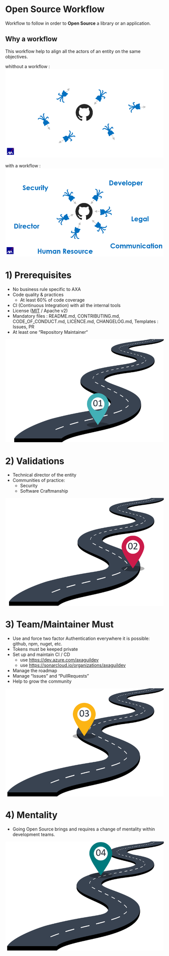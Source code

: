
# Open Source Workflow

Workflow to follow in order to **Open Source** a library or an application.

## Why a workflow
This workflow help to align all the actors of an entity on the same objectives.

whithout a workflow :
![Why a worflow](./images/why-workflow-1.png)

with a workflow :
![Why a worflow](./images/why-workflow-2.png)

# 1) Prerequisites

- No business rule specific to AXA
- Code quality & practices
    - At least 60% of code coverage
- CI (Continuous Integration) with all the internal tools
- License ([MIT](https://github.com/AxaGuilDEv/react-oidc/blob/master/LICENSE) / Apache v2) 
- Mandatory files : README.md, CONTRIBUTING.md, CODE_OF_CONDUCT.md, LICENCE.md, CHANGELOG.md, Templates : Issues, PR
- At least one “Repository Maintainer“ 

![Worflow step 1](./images/workflow-step1.png)

# 2) Validations

- Technical director of the entity
- Communities of practice:
    - Security
    - Software Craftmanship

![Worflow step 2](./images/workflow-step2.png)

# 3) Team/Maintainer Must

- Use and force two factor Authentication everywhere it is possible: github, npm, nuget, etc.
- Tokens must be keeped private
- Set up and maintain CI / CD
    - use https://dev.azure.com/axaguildev
    - use https://sonarcloud.io/organizations/axaguildev
- Manage the roadmap
- Manage “Issues” and “PullRequests”
- Help to grow the community

![Worflow step 3](./images/workflow-step3.png)

# 4) Mentality

- Going Open Source brings and requires a change of mentality within development teams.

![Worflow step 4](./images/workflow-step4.png)